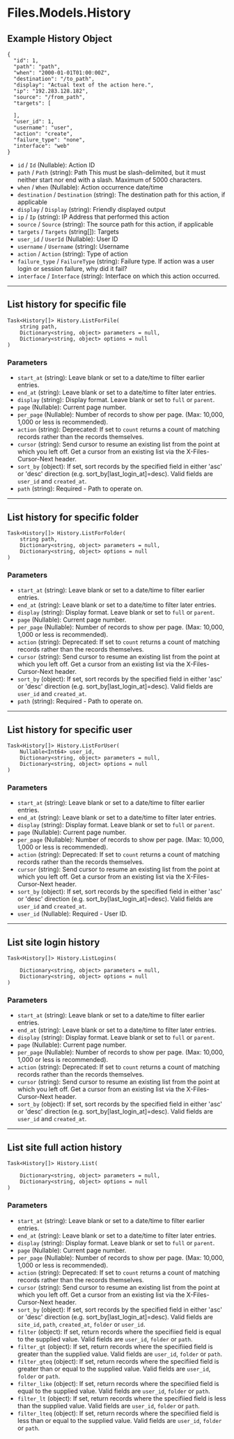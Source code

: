 # Files.Models.History

## Example History Object

```
{
  "id": 1,
  "path": "path",
  "when": "2000-01-01T01:00:00Z",
  "destination": "/to_path",
  "display": "Actual text of the action here.",
  "ip": "192.283.128.182",
  "source": "/from_path",
  "targets": [

  ],
  "user_id": 1,
  "username": "user",
  "action": "create",
  "failure_type": "none",
  "interface": "web"
}
```

* `id` / `Id`  (Nullable<Int64>): Action ID
* `path` / `Path`  (string): Path This must be slash-delimited, but it must neither start nor end with a slash. Maximum of 5000 characters.
* `when` / `When`  (Nullable<DateTime>): Action occurrence date/time
* `destination` / `Destination`  (string): The destination path for this action, if applicable
* `display` / `Display`  (string): Friendly displayed output
* `ip` / `Ip`  (string): IP Address that performed this action
* `source` / `Source`  (string): The source path for this action, if applicable
* `targets` / `Targets`  (string[]): Targets
* `user_id` / `UserId`  (Nullable<Int64>): User ID
* `username` / `Username`  (string): Username
* `action` / `Action`  (string): Type of action
* `failure_type` / `FailureType`  (string): Failure type.  If action was a user login or session failure, why did it fail?
* `interface` / `Interface`  (string): Interface on which this action occurred.


---

## List history for specific file

```
Task<History[]> History.ListForFile(
    string path, 
    Dictionary<string, object> parameters = null,
    Dictionary<string, object> options = null
)
```

### Parameters

* `start_at` (string): Leave blank or set to a date/time to filter earlier entries.
* `end_at` (string): Leave blank or set to a date/time to filter later entries.
* `display` (string): Display format. Leave blank or set to `full` or `parent`.
* `page` (Nullable<Int64>): Current page number.
* `per_page` (Nullable<Int64>): Number of records to show per page.  (Max: 10,000, 1,000 or less is recommended).
* `action` (string): Deprecated: If set to `count` returns a count of matching records rather than the records themselves.
* `cursor` (string): Send cursor to resume an existing list from the point at which you left off.  Get a cursor from an existing list via the X-Files-Cursor-Next header.
* `sort_by` (object): If set, sort records by the specified field in either 'asc' or 'desc' direction (e.g. sort_by[last_login_at]=desc). Valid fields are `user_id` and `created_at`.
* `path` (string): Required - Path to operate on.


---

## List history for specific folder

```
Task<History[]> History.ListForFolder(
    string path, 
    Dictionary<string, object> parameters = null,
    Dictionary<string, object> options = null
)
```

### Parameters

* `start_at` (string): Leave blank or set to a date/time to filter earlier entries.
* `end_at` (string): Leave blank or set to a date/time to filter later entries.
* `display` (string): Display format. Leave blank or set to `full` or `parent`.
* `page` (Nullable<Int64>): Current page number.
* `per_page` (Nullable<Int64>): Number of records to show per page.  (Max: 10,000, 1,000 or less is recommended).
* `action` (string): Deprecated: If set to `count` returns a count of matching records rather than the records themselves.
* `cursor` (string): Send cursor to resume an existing list from the point at which you left off.  Get a cursor from an existing list via the X-Files-Cursor-Next header.
* `sort_by` (object): If set, sort records by the specified field in either 'asc' or 'desc' direction (e.g. sort_by[last_login_at]=desc). Valid fields are `user_id` and `created_at`.
* `path` (string): Required - Path to operate on.


---

## List history for specific user

```
Task<History[]> History.ListForUser(
    Nullable<Int64> user_id, 
    Dictionary<string, object> parameters = null,
    Dictionary<string, object> options = null
)
```

### Parameters

* `start_at` (string): Leave blank or set to a date/time to filter earlier entries.
* `end_at` (string): Leave blank or set to a date/time to filter later entries.
* `display` (string): Display format. Leave blank or set to `full` or `parent`.
* `page` (Nullable<Int64>): Current page number.
* `per_page` (Nullable<Int64>): Number of records to show per page.  (Max: 10,000, 1,000 or less is recommended).
* `action` (string): Deprecated: If set to `count` returns a count of matching records rather than the records themselves.
* `cursor` (string): Send cursor to resume an existing list from the point at which you left off.  Get a cursor from an existing list via the X-Files-Cursor-Next header.
* `sort_by` (object): If set, sort records by the specified field in either 'asc' or 'desc' direction (e.g. sort_by[last_login_at]=desc). Valid fields are `user_id` and `created_at`.
* `user_id` (Nullable<Int64>): Required - User ID.


---

## List site login history

```
Task<History[]> History.ListLogins(
    
    Dictionary<string, object> parameters = null,
    Dictionary<string, object> options = null
)
```

### Parameters

* `start_at` (string): Leave blank or set to a date/time to filter earlier entries.
* `end_at` (string): Leave blank or set to a date/time to filter later entries.
* `display` (string): Display format. Leave blank or set to `full` or `parent`.
* `page` (Nullable<Int64>): Current page number.
* `per_page` (Nullable<Int64>): Number of records to show per page.  (Max: 10,000, 1,000 or less is recommended).
* `action` (string): Deprecated: If set to `count` returns a count of matching records rather than the records themselves.
* `cursor` (string): Send cursor to resume an existing list from the point at which you left off.  Get a cursor from an existing list via the X-Files-Cursor-Next header.
* `sort_by` (object): If set, sort records by the specified field in either 'asc' or 'desc' direction (e.g. sort_by[last_login_at]=desc). Valid fields are `user_id` and `created_at`.


---

## List site full action history

```
Task<History[]> History.List(
    
    Dictionary<string, object> parameters = null,
    Dictionary<string, object> options = null
)
```

### Parameters

* `start_at` (string): Leave blank or set to a date/time to filter earlier entries.
* `end_at` (string): Leave blank or set to a date/time to filter later entries.
* `display` (string): Display format. Leave blank or set to `full` or `parent`.
* `page` (Nullable<Int64>): Current page number.
* `per_page` (Nullable<Int64>): Number of records to show per page.  (Max: 10,000, 1,000 or less is recommended).
* `action` (string): Deprecated: If set to `count` returns a count of matching records rather than the records themselves.
* `cursor` (string): Send cursor to resume an existing list from the point at which you left off.  Get a cursor from an existing list via the X-Files-Cursor-Next header.
* `sort_by` (object): If set, sort records by the specified field in either 'asc' or 'desc' direction (e.g. sort_by[last_login_at]=desc). Valid fields are `site_id`, `path`, `created_at`, `folder` or `user_id`.
* `filter` (object): If set, return records where the specifiied field is equal to the supplied value. Valid fields are `user_id`, `folder` or `path`.
* `filter_gt` (object): If set, return records where the specifiied field is greater than the supplied value. Valid fields are `user_id`, `folder` or `path`.
* `filter_gteq` (object): If set, return records where the specifiied field is greater than or equal to the supplied value. Valid fields are `user_id`, `folder` or `path`.
* `filter_like` (object): If set, return records where the specifiied field is equal to the supplied value. Valid fields are `user_id`, `folder` or `path`.
* `filter_lt` (object): If set, return records where the specifiied field is less than the supplied value. Valid fields are `user_id`, `folder` or `path`.
* `filter_lteq` (object): If set, return records where the specifiied field is less than or equal to the supplied value. Valid fields are `user_id`, `folder` or `path`.
